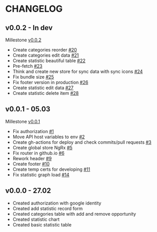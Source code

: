 # CHANGELOG

## v0.0.2 - In dev

Millestone [v0.0.2](https://github.com/ltlaitoff/counter-frontend/milestone/2)

- Create categories reorder [#20](https://github.com/ltlaitoff/counter-frontend/issues/20)
- Create categories edit data [#21](https://github.com/ltlaitoff/counter-frontend/issues/21)
- Create statistic beautiful table [#22](https://github.com/ltlaitoff/counter-frontend/issues/22)
- Pre-fetch [#23](https://github.com/ltlaitoff/counter-frontend/issues/23)
- Think and create new store for sync data with sync icons [#24](https://github.com/ltlaitoff/counter-frontend/issues/24)
- Fix bundle size [#25](https://github.com/ltlaitoff/counter-frontend/issues/25)
- Fix footer version in production [#26](https://github.com/ltlaitoff/counter-frontend/issues/26)
- Create statistic edit data [#27](https://github.com/ltlaitoff/counter-frontend/issues/27)
- Create statistic delete item [#28](https://github.com/ltlaitoff/counter-frontend/issues/28)

## v0.0.1 - 05.03

Millestone [v0.0.1](https://github.com/ltlaitoff/counter-frontend/milestone/1)

- Fix authorization [#1](https://github.com/ltlaitoff/counter-frontend/issues/1)
- Move API host variables to env [#2](https://github.com/ltlaitoff/counter-frontend/issues/2)
- Create gh-actions for deploy and check commits/pull requests [#3](https://github.com/ltlaitoff/counter-frontend/issues/3)
- Create global store NgRx [#5](https://github.com/ltlaitoff/counter-frontend/issues/5)
- Fix router in github.io [#6](https://github.com/ltlaitoff/counter-frontend/issues/6)
- Rework header [#9](https://github.com/ltlaitoff/counter-frontend/issues/9)
- Create footer [#10](https://github.com/ltlaitoff/counter-frontend/issues/10)
- Create temp certs for developing [#11](https://github.com/ltlaitoff/counter-frontend/issues/11)
- Fix statistic graph load [#14](https://github.com/ltlaitoff/counter-frontend/issues/14)

## v0.0.0 - 27.02

- Created authorization with google identity
- Created add statistic record form
- Created categories table with add and remove opportunity
- Created statistic chart
- Created basic statistic table
